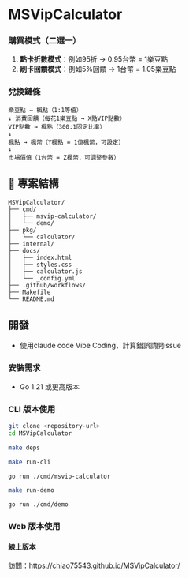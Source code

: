 # MSVipCalculator

### 購買模式（二選一）
1. **點卡折數模式**：例如95折 → 0.95台幣 = 1樂豆點
2. **刷卡回饋模式**：例如5%回饋 → 1台幣 = 1.05樂豆點

### 兌換鏈條
```
樂豆點 → 楓點（1:1等值）
↓ 消費回饋（每花1樂豆點 → X點VIP點數）
VIP點數 → 楓點（300:1固定比率）
↓ 
楓點 → 楓幣（Y楓點 = 1億楓幣，可設定）
↓
市場價值（1台幣 = Z楓幣，可調整參數）
```

## 📁 專案結構

```
MSVipCalculator/
├── cmd/                  
│   ├── msvip-calculator/   
│   └── demo/              
├── pkg/                  
│   └── calculator/      
├── internal/           
├── docs/                 
│   ├── index.html
│   ├── styles.css
│   ├── calculator.js
│   └── _config.yml
├── .github/workflows/    
├── Makefile              
└── README.md
```

## 開發
- 使用claude code Vibe Coding，計算錯誤請開issue

### 安裝需求
- Go 1.21 或更高版本

### CLI 版本使用

```bash
git clone <repository-url>
cd MSVipCalculator

make deps

make run-cli

go run ./cmd/msvip-calculator

make run-demo

go run ./cmd/demo
```

### Web 版本使用

#### 線上版本
訪問：<https://chiao75543.github.io/MSVipCalculator/>
